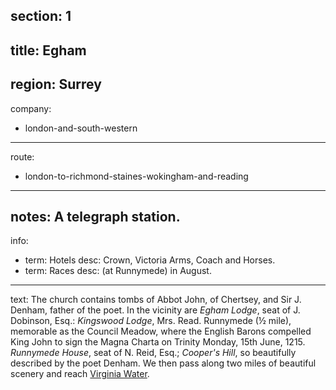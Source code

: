 section: 1
----
title: Egham
----
region: Surrey
----
company:
- london-and-south-western
----
route:
- london-to-richmond-staines-wokingham-and-reading
----
notes: A telegraph station.
----
info:
- term: Hotels
  desc: Crown, Victoria Arms, Coach and Horses.
- term: Races
  desc: (at Runnymede) in August.
----
text: The church contains tombs of Abbot John, of Chertsey, and Sir J. Denham, father of the poet. In the vicinity are *Egham Lodge*, seat of J. Dobinson, Esq.: *Kingswood Lodge*, Mrs. Read. Runnymede (½ mile), memorable as the Council Meadow, where the English Barons compelled King John to sign the Magna Charta on Trinity Monday, 15th June, 1215. *Runnymede House*, seat of N. Reid, Esq.; *Cooper's Hill*, so beautifully described by the poet Denham. We then pass along two miles of beautiful scenery and reach [Virginia Water](/stations/virginia-water).
